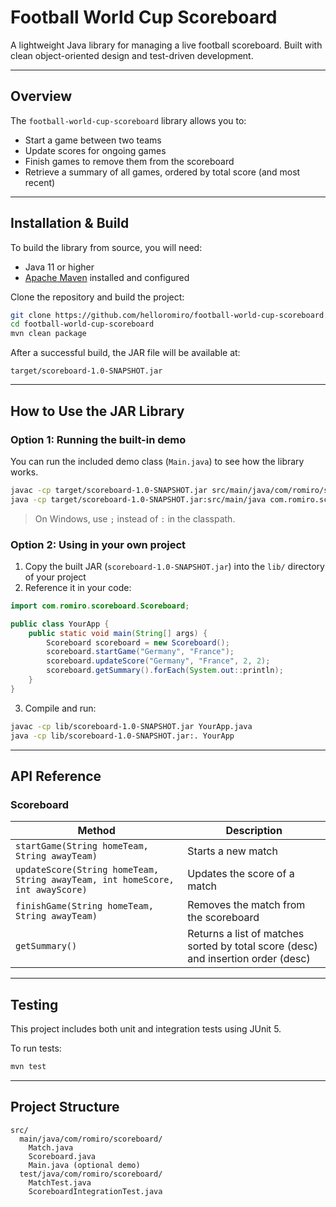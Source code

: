 # Football World Cup Scoreboard

A lightweight Java library for managing a live football scoreboard. Built with clean object-oriented design and test-driven development.

---

## Overview

The `football-world-cup-scoreboard` library allows you to:

- Start a game between two teams
- Update scores for ongoing games
- Finish games to remove them from the scoreboard
- Retrieve a summary of all games, ordered by total score (and most recent)

---

## Installation & Build

To build the library from source, you will need:

- Java 11 or higher
- [Apache Maven](https://maven.apache.org/) installed and configured

Clone the repository and build the project:

```bash
git clone https://github.com/helloromiro/football-world-cup-scoreboard.git
cd football-world-cup-scoreboard
mvn clean package
```

After a successful build, the JAR file will be available at:

```
target/scoreboard-1.0-SNAPSHOT.jar
```

---

## How to Use the JAR Library

### Option 1: Running the built-in demo

You can run the included demo class (`Main.java`) to see how the library works.

```bash
javac -cp target/scoreboard-1.0-SNAPSHOT.jar src/main/java/com/romiro/scoreboard/Main.java
java -cp target/scoreboard-1.0-SNAPSHOT.jar:src/main/java com.romiro.scoreboard.Main
```

> On Windows, use `;` instead of `:` in the classpath.

### Option 2: Using in your own project

1. Copy the built JAR (`scoreboard-1.0-SNAPSHOT.jar`) into the `lib/` directory of your project
2. Reference it in your code:

```java
import com.romiro.scoreboard.Scoreboard;

public class YourApp {
    public static void main(String[] args) {
        Scoreboard scoreboard = new Scoreboard();
        scoreboard.startGame("Germany", "France");
        scoreboard.updateScore("Germany", "France", 2, 2);
        scoreboard.getSummary().forEach(System.out::println);
    }
}
```

3. Compile and run:

```bash
javac -cp lib/scoreboard-1.0-SNAPSHOT.jar YourApp.java
java -cp lib/scoreboard-1.0-SNAPSHOT.jar:. YourApp
```

---

## API Reference

### Scoreboard

| Method | Description |
|--------|-------------|
| `startGame(String homeTeam, String awayTeam)` | Starts a new match |
| `updateScore(String homeTeam, String awayTeam, int homeScore, int awayScore)` | Updates the score of a match |
| `finishGame(String homeTeam, String awayTeam)` | Removes the match from the scoreboard |
| `getSummary()` | Returns a list of matches sorted by total score (desc) and insertion order (desc) |

---

## Testing

This project includes both unit and integration tests using JUnit 5.

To run tests:

```bash
mvn test
```

---

## Project Structure

```
src/
  main/java/com/romiro/scoreboard/
    Match.java
    Scoreboard.java
    Main.java (optional demo)
  test/java/com/romiro/scoreboard/
    MatchTest.java
    ScoreboardIntegrationTest.java
```

